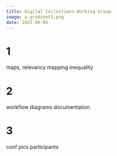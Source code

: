 ```yaml
---
title: Digital Collections Working Group
image: a-gradient1.png
date: 2023-06-05
---
```


# 1
maps, relevancy
mapping inequality

# 2
workflow diagrams
documentation

# 3
conf pics
participants